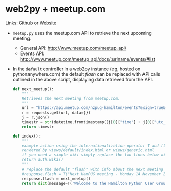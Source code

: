 # web2py + meetup.com
Links: [Github](https://github.com/irsbugs/meetings/blob/master/2016/2016-11-14/web2py/README.md) or [Website](https://irsbugs.github.io/meetings/2016/2016-11-14/web2py/) 

* `meetup.py` uses the meetup.com API to retrieve the next upcoming meeting.

  * General API: http://www.meetup.com/meetup_api/
  * Events API: http://www.meetup.com/meetup_api/docs/:urlname/events/#list

* In the `default` controller in a web2py instance (eg, hosted on pythonanywhere.com)
  the default *flash* can be replaced with API calls outlined in the above script,
  displaying data retrieved from the API.

  ```python
  def next_meetup():
      """
      Retrieves the next meeting from meetup.com.
      """
      url = "https://api.meetup.com/nzpug-hamilton/events?&sign=true&photo-host=public&page=1"
      r = requests.get(url, data={})
      j = r.json()
      timestr = str(datetime.fromtimestamp((j[0]["time"] + j[0]["utc_offset"]) / 1000))
      return timestr

  def index():
      """
      example action using the internationalization operator T and flash
      rendered by views/default/index.html or views/generic.html
      if you need a simple wiki simply replace the two lines below with:
      return auth.wiki()
      """
      # replace the default "flash" with info about the next meeting
      #response.flash = T("Next HamPUG meeting - Monday 14 November 2016 at 7pm")
      response.flash = next_meetup()
      return dict(message=T('Welcome to the Hamilton Python User Group'))

  ```
